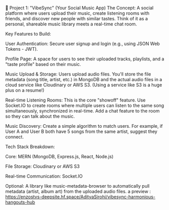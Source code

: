 🎵 Project 1: "VibeSync" (Your Social Music App)
The Concept: A social platform where users upload their music, create listening rooms with friends, and discover new people with similar tastes. Think of it as a personal, shareable music library meets a real-time chat room.

Key Features to Build:

User Authentication: Secure user signup and login (e.g., using JSON Web Tokens - JWT).

Profile Page: A space for users to see their uploaded tracks, playlists, and a "taste profile" based on their music.

Music Upload & Storage: Users upload audio files. You'll store the file metadata (song title, artist, etc.) in MongoDB and the actual audio files in a cloud service like Cloudinary or AWS S3. (Using a service like S3 is a huge plus on a resume!)

Real-time Listening Rooms: This is the core "showoff" feature. Use Socket.IO to create rooms where multiple users can listen to the same song simultaneously, synchronized in real-time. Add a chat feature to the room so they can talk about the music.

Music Discovery: Create a simple algorithm to match users. For example, if User A and User B both have 5 songs from the same artist, suggest they connect.

Tech Stack Breakdown:

Core: MERN (MongoDB, Express.js, React, Node.js)

File Storage: Cloudinary or AWS S3

Real-time Communication: Socket.IO

Optional: A library like music-metadata-browser to automatically pull metadata (artist, album art) from the uploaded audio files.
a preview : 
https://enzostvs-deepsite.hf.space/AdityaSirohi/vibesync-harmonious-hangouts-hub
